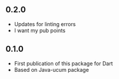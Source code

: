 ## 0.2.0

- Updates for linting errors
- I want my pub points

## 0.1.0

- First publication of this package for Dart
- Based on Java-ucum package

